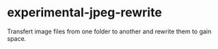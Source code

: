 # experimental-jpeg-rewrite
Transfert image files from one folder to another and rewrite them to gain space.
